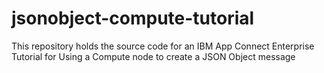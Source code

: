 # jsonobject-compute-tutorial
This repository holds the source code for an IBM App Connect Enterprise Tutorial for Using a Compute node to create a JSON Object message
